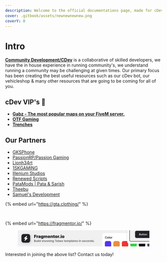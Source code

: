 ```yaml
---
description: Welcome to the official documentations page, made for cDev resources.
cover: .gitbook/assets/newnewnewnew.png
coverY: 0
---
```


# Intro

[**Community Development/CDev**](https://discord.cdev.shop) is a collaborative of skilled developers, we have the in house experience in running community's, we understand running a community may be challenging at given times. Our primary focus has been creating the best useful resources such as our cDev bot, our vehicleshop & many other resources that are going to be coming for all of you.&#x20;

## cDev VIP's 💎

* [**Gabz - The most popular maps on your FiveM server.**](https://discord.gg/gabz)
* [**OTF Gaming**](https://discord.gg/lildurk)&#x20;
* [**Trenches**](https://discord.gg/otf)



## Our Partners

* [GKSPhone](https://discord.gg/XUck63E)
* [PassionRP/Passion Gaming](https://discord.gg/passionrp)
* [Lionh34rt](https://discord.gg/AWyTUEnGeN)
* [1SKGAMING](https://www.1skgaming.com/discord)
* [Illenium Studios](https://discord.illenium.dev/)
* [Renewed Scripts](https://discord.gg/AS2Y8TWejt)
* [PataMods | Pata & Sarish](https://discord.gg/84musHr9mn)
* [Theebu](https://discord.gg/SvxZj2h)
* [Samuel's Development](https://discord.gg/samueldev)

{% embed url="https://gta.clothing/" %}

<figure><img src="https://cdn.discordapp.com/attachments/955140577203208253/1095462395159269500/durty-cloth-tool-logo.png" alt=""><figcaption></figcaption></figure>

{% embed url="https://fragmentor.io/" %}

<figure><img src=".gitbook/assets/Advertisment.png" alt=""><figcaption></figcaption></figure>

Interested in joining the above list? Contact us today!
